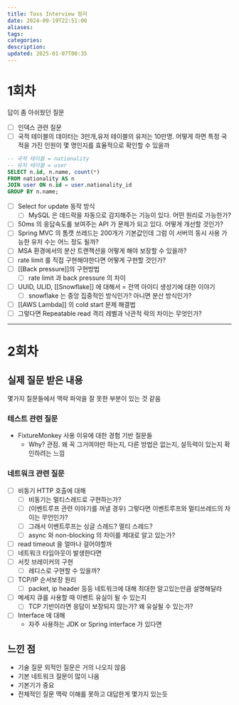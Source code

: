 ```yaml
---
title: Toss Interview 정리
date: 2024-09-19T22:51:00
aliases: 
tags: 
categories: 
description: 
updated: 2025-01-07T00:35
---
```


# 1회차

답이 좀 아쉬웠던 질문

- [ ] 인덱스 관련 질문
- [ ] 국적 테이블의 데이터는 3만개,유저 테이블의 유저는 10만명. 어떻게 하면 특정 국적을 가진 인원이 몇 명인지를 효율적으로 확인할 수 있을까

```sql
-- 국적 테이블 = nationality
-- 유저 테이블 = user
SELECT n.id, n.name, count(*)
FROM nationality AS n
JOIN user ON n.id = user.nationality_id
GROUP BY n.name;
```

- [ ] Select for update 동작 방식
    - [ ] MySQL 은 데드락을 자동으로 감지해주는 기능이 있다. 어떤 원리로 가능한가?
- [ ] 50ms 의 응답속도롤 보여주는 API 가 문제가 되고 있다. 어떻게 개선할 것인가?
- [ ] Spring MVC 의 톰캣 쓰레드는 200개가 기본값인데 그럼 이 서버의 동시 사용 가능한 유저 수는 어느 정도 될까?
- [ ] MSA 환경에서의 분산 트랜잭션을 어떻게 해야 보장할 수 있을까?
- [ ] rate limit 를 직접 구현해야한다면 어떻게 구현할 것인가?
- [ ] [[Back pressure]]의 구현방법
    - [ ] rate limit 과 back pressure 의 차이
- [ ] UUID, ULID, [[Snowflake]] 에 대해서 = 전역 아이디 생성기에 대한 이야기
    - [ ] snowflake 는 중앙 집중적인 방식인가? 아니면 분산 방식인가?
- [ ] [[AWS Lambda]] 의 cold start 문제 해결법
- [ ] 그렇다면 Repeatable read 격리 레벨과 낙관적 락의 차이는 무엇인가?

---

# 2회차

## 실제 질문 받은 내용

몇가지 질문들에서 맥락 파악을 잘 못한 부분이 있는 것 같음

### 테스트 관련 질문

- FixtureMonkey 사용 이유에 대한 경험 기반 질문들
    - Why? 관점. 왜 꼭 그거여야만 하는지, 다른 방법은 없는지, 설득력이 있는지 확인하려는 느낌

### 네트워크 관련 질문

- [ ] 비동기 HTTP 호출에 대해
    - [ ] 비동기는 멀티스레드로 구현하는가?
    - [ ] (이벤트루프 관련 이야기를 꺼낼 경우) 그렇다면 이벤트루프와 멀티쓰레드의 차이는 무언인가?
    - [ ] 그래서 이벤트루프는 싱글 스레드? 멀티 스레드?
    - [ ] async 와 non-blocking 의 차이를 제대로 알고 있는가?
- [ ] read timeout 을 얼마나 걸어야할까
- [ ] 네트워크 타임아웃이 발생한다면
- [ ] 서킷 브레이커의 구현
    - [ ] 레디스로 구현할 수 있을까?
- [ ] TCP/IP 순서보장 원리
    - [ ] packet, ip header 등등 네트워크에 대해 최대한 알고있는만큼 설명해달라
- [ ] 메세지 큐를 사용할 때 이벤트 유실이 될 수 있는지
    - [ ] TCP 기반이라면 응답이 보장되지 않는가? 왜 유실될 수 있는가?
- [ ] Interface 에 대해
    - 자주 사용하는 JDK or Spring interface 가 있다면

## 느낀 점

- 기술 질문 외적인 질문은 거의 나오지 않음
- 기본 네트워크 질문이 많이 나옴
- 기본기가 중요
- 전체적인 질문 맥락 이해를 못하고 대답한게 몇가지 있는듯
